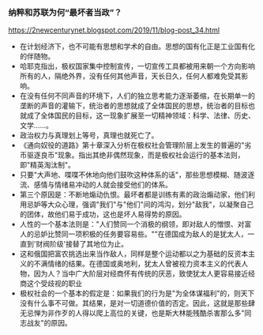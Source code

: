 ### 纳粹和苏联为何“最坏者当政”？
https://2newcenturynet.blogspot.com/2019/11/blog-post_34.html
- 在计划经济下，也不可能有思想和学术的自由。思想的国有化正是工业国有化的伴随物。
- 哈耶克指出，极权国家集中控制宣传，一切宣传工具都被用来朝一个方向影响所有的人，隔绝外界，没有任何其他声音，天长日久，任何人都难免受其影响。
- 在没有任何不同声音的环境下，人们的独立思考能力逐渐萎缩，在长期单一的垄断的声音的灌输下，统治者的思想就成了全体国民的思想，统治者的目标也就成了全体国民的目标，这一现象扩展至一切精神领域：科学、法律、历史、文学……。
- 政治权力与真理划上等号，真理也就死亡了。
- 《通向奴役的道路》第十章深入分析在极权社会管理阶层上发生的普遍的"劣币驱逐良币"现象。指出其绝非偶然现象，而是极权社会运行的基本法则，即"精英淘汰制"。
- 只要"大声地、喋喋不休地向他们鼓吹这种体系的话"，那些思想模糊、随波逐流、感情与情绪易冲动的人就会接受他们的体系。
- 第三个原因是：不断地煽动仇恨。最坏者都是训练有素的政治煽动家，他们利用忌妒等大众心理，强调"我们"与"他们"间的鸿沟，划分"敌我"，以凝聚自己的团体，故他们易于成功，这也是坏人易得势的原因。
- 人性的一个基本法则是："人们赞同一个消极的纲领，即对敌人的憎恨、对富人的忌妒比赞同一项积极的任务要容易些。""在德国成为敌人的是犹太人，一直到'财阀阶级'接替了其地位为止。
- 这和俄国把富农挑选出来当作敌人，同样是整个运动都以之为基础的反资本主义的不满情绪的结果。在德国或奥地利，犹太人曾被视力资本主义的代表人物，因为人？当中广大阶层对经商怀有传统的厌恶，致使犹太人更容易接近经商这个受歧视的职业
- 极权社会的一个基本的假定是：如果我们的行为是"为全体谋福利"的，则天下没有什么事不可做。其结果，是对一切道德价值的否定。因此，这就是那些肆无忌惮为非作歹的人得以爬上高位的关键，也是斯大林能残酷杀害那么多"同志战友"的原因。
